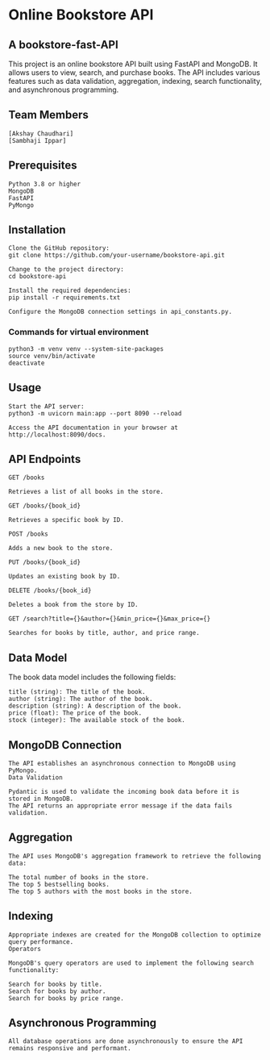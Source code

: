 # Online Bookstore API

## A bookstore-fast-API

This project is an online bookstore API built using FastAPI and MongoDB. It allows users to view, search, and purchase books. The API includes various features such as data validation, aggregation, indexing, search functionality, and asynchronous programming.

<h2> Team Members </h2>

    [Akshay Chaudhari]
    [Sambhaji Ippar]

<h2> Prerequisites </h2>

    Python 3.8 or higher
    MongoDB
    FastAPI
    PyMongo

<h2> Installation </h2>

    Clone the GitHub repository:
    git clone https://github.com/your-username/bookstore-api.git

    Change to the project directory:
    cd bookstore-api

    Install the required dependencies:
    pip install -r requirements.txt

    Configure the MongoDB connection settings in api_constants.py.

<h3> Commands for virtual environment </h3>

    python3 -m venv venv --system-site-packages
    source venv/bin/activate
    deactivate

<h2> Usage </h2>

    Start the API server:
    python3 -m uvicorn main:app --port 8090 --reload  

    Access the API documentation in your browser at http://localhost:8090/docs.

<h2> API Endpoints </h2> 
    
    GET /books
    
    Retrieves a list of all books in the store.
    
    GET /books/{book_id}
    
    Retrieves a specific book by ID.
    
    POST /books
    
    Adds a new book to the store.
    
    PUT /books/{book_id}
    
    Updates an existing book by ID.
    
    DELETE /books/{book_id}
    
    Deletes a book from the store by ID.
    
    GET /search?title={}&author={}&min_price={}&max_price={}
    
    Searches for books by title, author, and price range.

<h2> Data Model </h2>

The book data model includes the following fields:

    title (string): The title of the book.
    author (string): The author of the book.
    description (string): A description of the book.
    price (float): The price of the book.
    stock (integer): The available stock of the book.

<h2> MongoDB Connection </h2>

    The API establishes an asynchronous connection to MongoDB using PyMongo.
    Data Validation
    
    Pydantic is used to validate the incoming book data before it is stored in MongoDB. 
    The API returns an appropriate error message if the data fails validation.
    
<h2> Aggregation </h2>

    The API uses MongoDB's aggregation framework to retrieve the following data:

    The total number of books in the store.
    The top 5 bestselling books.
    The top 5 authors with the most books in the store.

<h2> Indexing </h2>

    Appropriate indexes are created for the MongoDB collection to optimize query performance.
    Operators
    
    MongoDB's query operators are used to implement the following search functionality:

    Search for books by title.
    Search for books by author.
    Search for books by price range.

<h2> Asynchronous Programming </h2>

    All database operations are done asynchronously to ensure the API remains responsive and performant.
